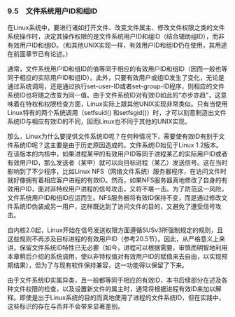 ### 9.5　文件系统用户ID和组ID

在Linux系统中，要进行诸如打开文件、改变文件属主、修改文件权限之类的文件系统操作时，决定其操作权限的是文件系统用户ID和组ID（结合辅助组ID），而非有效用户ID和组ID。（和其他UNIX实现一样，有效用户ID和组ID仍在使用，其用途在前面章节已有论述。）

通常，文件系统用户ID和组ID的值等同于相应的有效用户ID和组ID（因而一般也等同于相应的实际用户ID和组ID）。此外，只要有效用户或组ID发生了变化，无论是通过系统调用，还是通过执行set-user-ID或者set-group-ID程序，则相应的文件系统ID也将随之改变为同一值。由于文件系统ID对有效ID如此的“亦步亦趋”，这意味着在特权和权限检查方面，Linux实际上跟其他UNIX实现非常类似。只有当使用Linux特有的两个系统调用（setfsuid() 和setfsgid()）时，才可以刻意制造出文件系统ID与相应有效ID的不同，因而Linux也不同于其他的UNIX实现。

那么，Linux为什么要提供文件系统ID呢？在何种情况下，需要使有效ID有别于文件系统ID呢？这主要是由于历史原因造成的。文件系统ID始见于Linux 1.2版本。在该版本的内核中，如果进程某甲的有效用户ID等同于进程某乙的实际用户ID或者有效用户ID，那么发送者（某甲）就可以向目标进程（某乙）发送信号。这在当时影响到了不少程序，比如Linux NFS（网络文件系统）服务器程序，在访问文件时就好像拥有着相应客户进程的有效ID。然而，如果NFS服务器真地修改了自身的有效用户ID，面对非特权用户进程的信号攻击，又将不堪一击。为了防范这一风险，文件系统用户ID和组ID应运而生。NFS服务器将有效ID保持不变，而是通过修改文件系统ID伪装成另一用户，这样既达到了访问文件的目的，又避免了遭受信号攻击。

自内核2.0起，Linux开始在信号发送权限方面遵循SUSv3所强制规定的规则，且这些规则不再涉及目标进程的有效用户ID（参考20.5节）。因此，从严格意义上来讲，保留文件系统ID特性已无必要（如今，进程可以根据需要，审慎而明智地利用本章稍后介绍的系统调用，使以非特权值对有效用户ID的赋值来去自由，以实现预期结果），但为了与现有软件保持兼容，这一功能得以保留了下来。

由于文件系统ID实属异类，且一般都等同于相应的有效ID，本书后续部分在述及各种文件权限的检查，以及设置新文件的属主时，通常将根据进程有效ID来加以解释。即使是出于Linux系统的目的而真地使用了进程的文件系统ID，但在实践中，这些标识的存在与否并不会带来显著差别。

